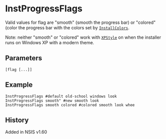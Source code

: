 # InstProgressFlags

Valid values for flag are "smooth" (smooth the progress bar) or "colored" (color the progress bar with the colors set by [`InstallColors`][1].

Note: neither "smooth" or "colored" work with [`XPStyle`][2] on when the installer runs on Windows XP with a modern theme.

## Parameters

    [flag [...]]

## Example

    InstProgressFlags #default old-school windows look
    InstProgressFlags smooth" #new smooth look
    InstProgressFlags smooth colored #colored smooth look whee

## History

Added in NSIS v1.60

[1]: InstallColors.md
[2]: XPStyle.md
